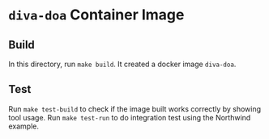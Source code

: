 # `diva-doa` Container Image

## Build

In this directory, run `make build`. It created a docker image `diva-doa`.

## Test

Run `make test-build` to check if the image built works correctly by showing tool usage.
Run `make test-run` to do integration test using the Northwind example.
